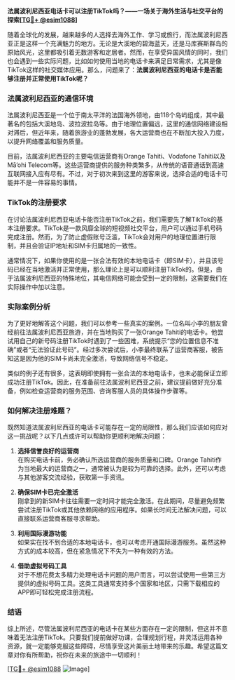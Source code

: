 **法属波利尼西亚电话卡可以注册TikTok吗？——一场关于海外生活与社交平台的探索[[TG💪+ @esim1088](https://t.me/s/esim1088)]**

随着全球化的发展，越来越多的人选择去海外工作、学习或旅行，而法属波利尼西亚正是这样一个充满魅力的地方。无论是大溪地的碧海蓝天，还是马库赛斯群岛的原始风光，这里都吸引着无数游客和定居者。然而，在享受异国风情的同时，我们也会遇到一些实际问题，比如如何使用当地的电话卡来满足日常需求，尤其是像TikTok这样的社交媒体应用。那么，问题来了：**法属波利尼西亚的电话卡是否能够注册并正常使用TikTok呢？**

### 法属波利尼西亚的通信环境

法属波利尼西亚是一个位于南太平洋的法国海外领地，由118个岛屿组成，其中最著名的包括大溪地岛、波拉波拉岛等。由于地理位置偏远，这里的通信网络建设相对滞后，但近年来，随着旅游业的蓬勃发展，各大运营商也在不断加大投入力度，以提升网络覆盖和服务质量。

目前，法属波利尼西亚的主要电信运营商有Orange Tahiti、Vodafone Tahiti以及Mā’ohi Telecom等。这些运营商提供的服务种类繁多，从传统的语音通话到高速互联网接入应有尽有。不过，对于初次来到这里的游客来说，选择合适的电话卡可能并不是一件容易的事情。

### TikTok的注册要求

在讨论法属波利尼西亚电话卡能否注册TikTok之前，我们需要先了解TikTok的基本注册要求。TikTok是一款风靡全球的短视频社交平台，用户可以通过手机号码完成注册。然而，为了防止虚假账号泛滥，TikTok会对用户的地理位置进行限制，并且会验证IP地址和SIM卡归属地的一致性。

通常情况下，如果你使用的是一张合法有效的本地电话卡（即SIM卡），并且该号码已经在当地激活并正常使用，那么理论上是可以顺利注册TikTok的。但是，由于法属波利尼西亚的特殊地位，其电信网络可能会受到一定的限制，这需要我们在实际操作中加以注意。

### 实际案例分析

为了更好地解答这个问题，我们可以参考一些真实的案例。一位名叫小李的朋友曾经前往法属波利尼西亚旅游，并在当地购买了一张Orange Tahiti的电话卡。他尝试用自己的新号码注册TikTok时遇到了一些困难，系统提示“您的位置信息不准确”或者“无法验证此号码”。经过多次尝试后，小李最终联系了运营商客服，被告知这是因为他的SIM卡尚未完全激活，导致网络信号不稳定。

类似的例子还有很多，这表明即使拥有一张合法的本地电话卡，也未必能保证立即成功注册TikTok。因此，在准备前往法属波利尼西亚之前，建议提前做好充分准备，例如检查运营商的服务范围、咨询客服人员的具体操作步骤等。

### 如何解决注册难题？

既然知道法属波利尼西亚的电话卡可能存在一定的局限性，那么我们应该如何应对这一挑战呢？以下几点或许可以帮助你更顺利地解决问题：

1. **选择信誉良好的运营商**  
   在购买电话卡前，务必确认所选运营商的服务质量和口碑。Orange Tahiti作为当地最大的运营商之一，通常被认为是较为可靠的选择。此外，还可以考虑与其他游客交流经验，获取第一手资讯。

2. **确保SIM卡已完全激活**  
   刚拿到的新SIM卡往往需要一定时间才能完全激活。在此期间，尽量避免频繁尝试注册TikTok或其他依赖网络的应用程序。如果长时间无法解决问题，可以直接联系运营商客服寻求帮助。

3. **利用国际漫游功能**  
   如果实在找不到合适的本地电话卡，也可以考虑开通国际漫游服务。虽然这种方式的成本较高，但在紧急情况下不失为一种有效的方法。

4. **借助虚拟号码工具**  
   对于不想花费太多精力处理电话卡问题的用户而言，可以尝试使用一些第三方提供的虚拟号码工具。这类工具通常支持多个国家和地区，只需下载相应的APP即可轻松完成注册流程。

### 结语

综上所述，尽管法属波利尼西亚的电话卡在某些方面存在一定的限制，但这并不意味着无法注册TikTok。只要我们提前做好功课，合理规划行程，并灵活运用各种资源，就一定能够克服这些障碍，尽情享受这片美丽土地带来的乐趣。希望这篇文章对你有所帮助，祝你在未来的旅途中一切顺利！

[[TG💪+ @esim1088](https://t.me/s/esim1088) ![Image](https://i.postimg.cc/4NQfJmqS/Snipaste-2025-05-13-00-14-12.png)]